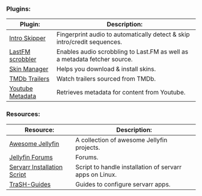 
```table-of-contents
```
### Plugins:
| Plugin:                                                                         | Description:                                                              |
| ------------------------------------------------------------------------------- | ------------------------------------------------------------------------- |
| [Intro Skipper](https://github.com/intro-skipper/intro-skipper)                 | Fingerprint audio to automatically detect & skip intro/credit sequences.  |
| [LastFM scrobbler](https://github.com/jesseward/jellyfin-plugin-lastfm)         | Enables audio scrobbling to Last.FM as well as a metadata fetcher source. |
| [Skin Manager](https://github.com/danieladov/jellyfin-plugin-skin-manager)      | Helps you download & install skins.                                       |
| [TMDb Trailers](https://github.com/crobibero/jellyfin-plugin-tmdb-trailers)     | Watch trailers sourced from TMDb.                                         |
| [Youtube Metadata](https://github.com/ankenyr/jellyfin-youtube-metadata-plugin) | Retrieves metadata for content from Youtube.                              |
### Resources:
| Resource:                                                                | Description:                                            |
| ------------------------------------------------------------------------ | ------------------------------------------------------- |
| [Awesome Jellyfin](https://github.com/awesome-jellyfin/awesome-jellyfin) | A collection of awesome Jellyfin projects.              |
| [Jellyfin Forums](https://forum.jellyfin.org/)                           | Forums.                                                 |
| [Servarr Installation Script](https://wiki.servarr.com/install-script)   | Script to handle installation of servarr apps on Linux. |
| [TraSH-Guides](https://trash-guides.info/)                               | Guides to configure servarr apps.                       |
